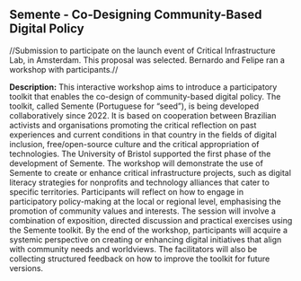 ## Semente - Co-Designing Community-Based Digital Policy

//Submission to participate on the launch event of Critical Infrastructure Lab, in Amsterdam. This proposal was selected. Bernardo and Felipe ran a workshop with participants.//

**Description:** This interactive workshop aims to introduce a participatory toolkit that enables the co-design of community-based digital policy. The toolkit, called Semente (Portuguese for “seed”), is being developed collaboratively since 2022. It is based on cooperation between Brazilian activists and organisations promoting the critical reflection on past experiences and current conditions in that country in the fields of digital inclusion, free/open-source culture and the critical appropriation of technologies. The University of Bristol supported the first phase of the development of Semente.
The workshop will demonstrate the use of Semente to create or enhance critical infrastructure projects, such as digital literacy strategies for nonprofits and technology alliances that cater to specific territories. Participants will reflect on how to engage in participatory policy-making at the local or regional level, emphasising the promotion of community values and interests.
The session will involve a combination of exposition, directed discussion and practical exercises using the Semente toolkit. By the end of the workshop, participants will acquire a systemic perspective on creating or enhancing digital initiatives that align with community needs and worldviews. The facilitators will also be collecting structured feedback on how to improve the toolkit for future versions. 
